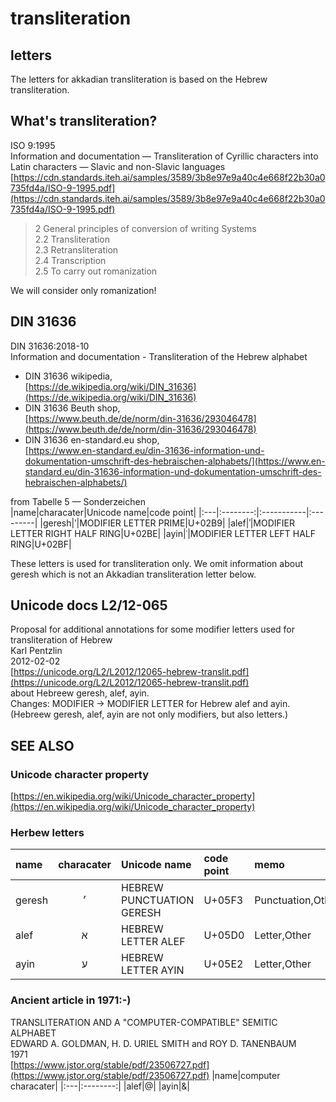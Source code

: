 # transliteration
## letters
The letters for akkadian transliteration is based on the Hebrew transliteration.

## What's transliteration?
ISO 9:1995  
Information and documentation — Transliteration of Cyrillic characters into Latin characters — Slavic and non-Slavic languages  
[https://cdn.standards.iteh.ai/samples/3589/3b8e97e9a40c4e668f22b30a0735fd4a/ISO-9-1995.pdf](https://cdn.standards.iteh.ai/samples/3589/3b8e97e9a40c4e668f22b30a0735fd4a/ISO-9-1995.pdf)
> 2 General principles of conversion of writing Systems  
> 2.2 Transliteration  
> 2.3 Retransliteration  
> 2.4 Transcription  
> 2.5 To carry out romanization  

We will consider only romanization!

## DIN 31636
DIN 31636:2018-10  
Information and documentation - Transliteration of the Hebrew alphabet

- DIN 31636 wikipedia,  
[https://de.wikipedia.org/wiki/DIN_31636](https://de.wikipedia.org/wiki/DIN_31636)
- DIN 31636 Beuth shop,  
[https://www.beuth.de/de/norm/din-31636/293046478](https://www.beuth.de/de/norm/din-31636/293046478)
- DIN 31636 en-standard.eu shop,  
[https://www.en-standard.eu/din-31636-information-und-dokumentation-umschrift-des-hebraischen-alphabets/](https://www.en-standard.eu/din-31636-information-und-dokumentation-umschrift-des-hebraischen-alphabets/)

from Tabelle 5 — Sonderzeichen  
|name|characater|Unicode name|code point|
|:---|:--------:|:-----------|:---------|
|geresh|ʹ|MODIFIER LETTER PRIME|U+02B9|
|alef|ʾ|MODIFIER LETTER RIGHT HALF RING|U+02BE|
|ayin|ʿ|MODIFIER LETTER LEFT HALF RING|U+02BF|

These letters is used for transliteration only. We omit information about geresh which is not an Akkadian transliteration letter below.

## Unicode docs L2/12-065
Proposal for additional annotations for some modifier letters used for transliteration of Hebrew  
Karl Pentzlin  
2012-02-02  
[https://unicode.org/L2/L2012/12065-hebrew-translit.pdf](https://unicode.org/L2/L2012/12065-hebrew-translit.pdf)  
about Hebreew geresh, alef, ayin.  
Changes: MODIFIER → MODIFIER LETTER for Hebrew alef and ayin. (Hebreew geresh, alef, ayin are not only modifiers, but also letters.)


## SEE ALSO
### Unicode character property  
[https://en.wikipedia.org/wiki/Unicode_character_property](https://en.wikipedia.org/wiki/Unicode_character_property)  

### Herbew letters
|name|characater|Unicode name|code point|memo|
|:---|:--------:|:-----------|:---------|:---|
|geresh|׳|HEBREW PUNCTUATION GERESH|U+05F3|Punctuation,Other|
|alef|א|HEBREW LETTER ALEF|U+05D0|Letter,Other|
|ayin|ע|HEBREW LETTER AYIN|U+05E2|Letter,Other|



### Ancient article in 1971:-)
TRANSLITERATION AND A "COMPUTER-COMPATIBLE" SEMITIC ALPHABET  
EDWARD A. GOLDMAN, H. D. URIEL SMITH and ROY D. TANENBAUM  
1971  
[https://www.jstor.org/stable/pdf/23506727.pdf](https://www.jstor.org/stable/pdf/23506727.pdf)
|name|computer characater|
|:---|:--------:|
|alef|@|
|ayin|&|



